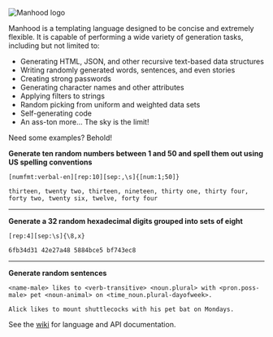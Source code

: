 ![Manhood logo](http://i.imgur.com/lPl7EbA.png)

Manhood is a templating language designed to be concise and extremely flexible. It is capable of performing a wide variety of generation tasks, including but not limited to:

* Generating HTML, JSON, and other recursive text-based data structures
* Writing randomly generated words, sentences, and even stories
* Creating strong passwords
* Generating character names and other attributes
* Applying filters to strings
* Random picking from uniform and weighted data sets
* Self-generating code
* An ass-ton more... The sky is the limit!

Need some examples? Behold!

**Generate ten random numbers between 1 and 50 and spell them out using US spelling conventions**
```
[numfmt:verbal-en][rep:10][sep:,\s]{[num:1;50]}
```
```
thirteen, twenty two, thirteen, nineteen, thirty one, thirty four, forty two, twenty six, twelve, forty four
```

---

**Generate a 32 random hexadecimal digits grouped into sets of eight**
```
[rep:4][sep:\s]{\8,x}
```
```
6fb34d31 42e27a48 5884bce5 bf743ec8
```

---

**Generate random sentences**
```
<name-male> likes to <verb-transitive> <noun.plural> with <pron.poss-male> pet <noun-animal> on <time_noun.plural-dayofweek>.
```
```
Alick likes to mount shuttlecocks with his pet bat on Mondays.
```

See the [wiki](http://github.com/TheBerkin/Manhood/wiki) for language and API documentation.
